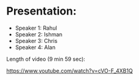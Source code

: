 # Presentation:
 - Speaker 1: Rahul
 - Speaker 2: Ishman
 - Speaker 3: Chris
 - Speaker 4: Alan

Length of video (9 min 59 sec):

https://www.youtube.com/watch?v=cVO-F_4XB1Q
